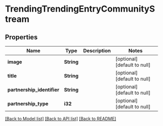 # TrendingTrendingEntryCommunityStream

## Properties
Name | Type | Description | Notes
------------ | ------------- | ------------- | -------------
**image** | **String** |  | [optional] [default to null]
**title** | **String** |  | [optional] [default to null]
**partnership_identifier** | **String** |  | [optional] [default to null]
**partnership_type** | **i32** |  | [optional] [default to null]

[[Back to Model list]](../README.md#documentation-for-models) [[Back to API list]](../README.md#documentation-for-api-endpoints) [[Back to README]](../README.md)


